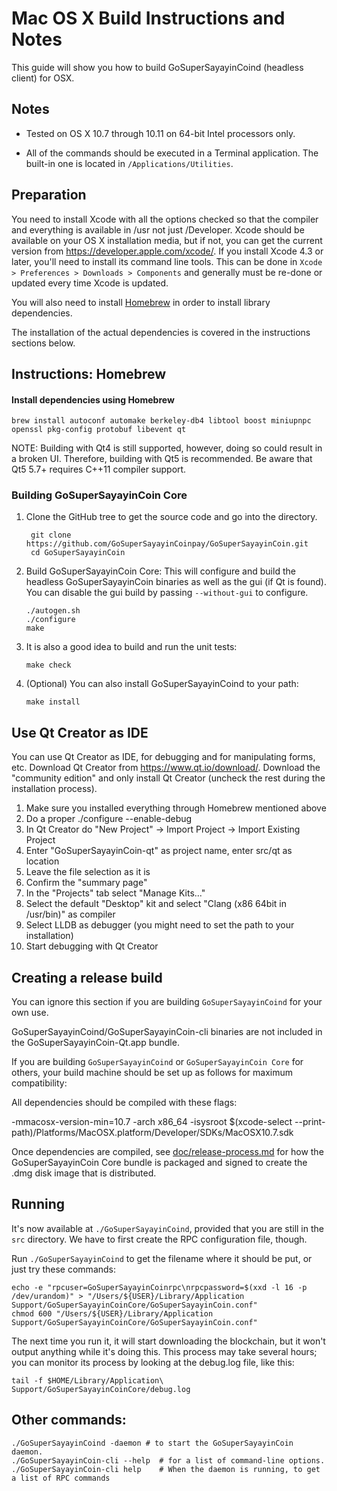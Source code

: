 Mac OS X Build Instructions and Notes
====================================
This guide will show you how to build GoSuperSayayinCoind (headless client) for OSX.

Notes
-----

* Tested on OS X 10.7 through 10.11 on 64-bit Intel processors only.

* All of the commands should be executed in a Terminal application. The
built-in one is located in `/Applications/Utilities`.

Preparation
-----------

You need to install Xcode with all the options checked so that the compiler
and everything is available in /usr not just /Developer. Xcode should be
available on your OS X installation media, but if not, you can get the
current version from https://developer.apple.com/xcode/. If you install
Xcode 4.3 or later, you'll need to install its command line tools. This can
be done in `Xcode > Preferences > Downloads > Components` and generally must
be re-done or updated every time Xcode is updated.

You will also need to install [Homebrew](http://brew.sh) in order to install library
dependencies.

The installation of the actual dependencies is covered in the instructions
sections below.

Instructions: Homebrew
----------------------

#### Install dependencies using Homebrew

    brew install autoconf automake berkeley-db4 libtool boost miniupnpc openssl pkg-config protobuf libevent qt

NOTE: Building with Qt4 is still supported, however, doing so could result in a broken UI. Therefore, building with Qt5 is recommended. Be aware that Qt5 5.7+ requires C++11 compiler support.

### Building GoSuperSayayinCoin Core

1. Clone the GitHub tree to get the source code and go into the directory.

        git clone https://github.com/GoSuperSayayinCoinpay/GoSuperSayayinCoin.git
        cd GoSuperSayayinCoin

2.  Build GoSuperSayayinCoin Core:
    This will configure and build the headless GoSuperSayayinCoin binaries as well as the gui (if Qt is found).
    You can disable the gui build by passing `--without-gui` to configure.

        ./autogen.sh
        ./configure
        make

3.  It is also a good idea to build and run the unit tests:

        make check

4.  (Optional) You can also install GoSuperSayayinCoind to your path:

        make install

Use Qt Creator as IDE
------------------------
You can use Qt Creator as IDE, for debugging and for manipulating forms, etc.
Download Qt Creator from https://www.qt.io/download/. Download the "community edition" and only install Qt Creator (uncheck the rest during the installation process).

1. Make sure you installed everything through Homebrew mentioned above
2. Do a proper ./configure --enable-debug
3. In Qt Creator do "New Project" -> Import Project -> Import Existing Project
4. Enter "GoSuperSayayinCoin-qt" as project name, enter src/qt as location
5. Leave the file selection as it is
6. Confirm the "summary page"
7. In the "Projects" tab select "Manage Kits..."
8. Select the default "Desktop" kit and select "Clang (x86 64bit in /usr/bin)" as compiler
9. Select LLDB as debugger (you might need to set the path to your installation)
10. Start debugging with Qt Creator

Creating a release build
------------------------
You can ignore this section if you are building `GoSuperSayayinCoind` for your own use.

GoSuperSayayinCoind/GoSuperSayayinCoin-cli binaries are not included in the GoSuperSayayinCoin-Qt.app bundle.

If you are building `GoSuperSayayinCoind` or `GoSuperSayayinCoin Core` for others, your build machine should be set up
as follows for maximum compatibility:

All dependencies should be compiled with these flags:

 -mmacosx-version-min=10.7
 -arch x86_64
 -isysroot $(xcode-select --print-path)/Platforms/MacOSX.platform/Developer/SDKs/MacOSX10.7.sdk

Once dependencies are compiled, see [doc/release-process.md](release-process.md) for how the GoSuperSayayinCoin Core
bundle is packaged and signed to create the .dmg disk image that is distributed.

Running
-------

It's now available at `./GoSuperSayayinCoind`, provided that you are still in the `src`
directory. We have to first create the RPC configuration file, though.

Run `./GoSuperSayayinCoind` to get the filename where it should be put, or just try these
commands:

    echo -e "rpcuser=GoSuperSayayinCoinrpc\nrpcpassword=$(xxd -l 16 -p /dev/urandom)" > "/Users/${USER}/Library/Application Support/GoSuperSayayinCoinCore/GoSuperSayayinCoin.conf"
    chmod 600 "/Users/${USER}/Library/Application Support/GoSuperSayayinCoinCore/GoSuperSayayinCoin.conf"

The next time you run it, it will start downloading the blockchain, but it won't
output anything while it's doing this. This process may take several hours;
you can monitor its process by looking at the debug.log file, like this:

    tail -f $HOME/Library/Application\ Support/GoSuperSayayinCoinCore/debug.log

Other commands:
-------

    ./GoSuperSayayinCoind -daemon # to start the GoSuperSayayinCoin daemon.
    ./GoSuperSayayinCoin-cli --help  # for a list of command-line options.
    ./GoSuperSayayinCoin-cli help    # When the daemon is running, to get a list of RPC commands
